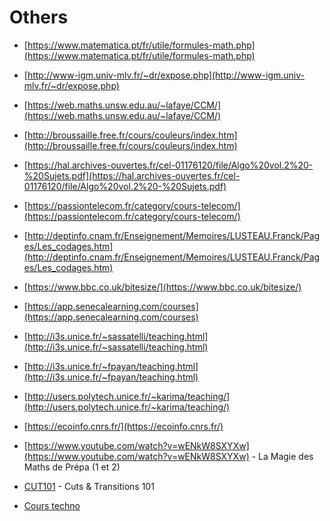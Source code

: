 # Others

- [https://www.matematica.pt/fr/utile/formules-math.php](https://www.matematica.pt/fr/utile/formules-math.php)
- [http://www-igm.univ-mlv.fr/~dr/expose.php](http://www-igm.univ-mlv.fr/~dr/expose.php)
- [https://web.maths.unsw.edu.au/~lafaye/CCM/](https://web.maths.unsw.edu.au/~lafaye/CCM/)
- [http://broussaille.free.fr/cours/couleurs/index.htm](http://broussaille.free.fr/cours/couleurs/index.htm)

- [https://hal.archives-ouvertes.fr/cel-01176120/file/Algo%20vol.2%20-%20Sujets.pdf](https://hal.archives-ouvertes.fr/cel-01176120/file/Algo%20vol.2%20-%20Sujets.pdf)
- [https://passiontelecom.fr/category/cours-telecom/](https://passiontelecom.fr/category/cours-telecom/)
- [http://deptinfo.cnam.fr/Enseignement/Memoires/LUSTEAU.Franck/Pages/Les_codages.htm](http://deptinfo.cnam.fr/Enseignement/Memoires/LUSTEAU.Franck/Pages/Les_codages.htm)
- [https://www.bbc.co.uk/bitesize/](https://www.bbc.co.uk/bitesize/)
- [https://app.senecalearning.com/courses](https://app.senecalearning.com/courses)
- [http://i3s.unice.fr/~sassatelli/teaching.html](http://i3s.unice.fr/~sassatelli/teaching.html)
- [http://i3s.unice.fr/~fpayan/teaching.html](http://i3s.unice.fr/~fpayan/teaching.html)
- [http://users.polytech.unice.fr/~karima/teaching/](http://users.polytech.unice.fr/~karima/teaching/)
- [https://ecoinfo.cnrs.fr/](https://ecoinfo.cnrs.fr/)
- [https://www.youtube.com/watch?v=wENkW8SXYXw](https://www.youtube.com/watch?v=wENkW8SXYXw) - La Magie des Maths de Prépa (1 et 2)
- [CUT101](https://www.youtube.com/watch?v=OAH0MoAv2CI) - Cuts & Transitions 101
- [Cours techno](https://www.courstechinfo.be/)
